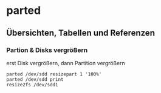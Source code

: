 # parted 

## Übersichten, Tabellen und Referenzen 

### Partion & Disks vergrößern

erst Disk vergrößern,
dann Partition vergrößern

```
parted /dev/sdd resizepart 1 '100%'
parted /dev/sdd print
resize2fs /dev/sdd1
```
